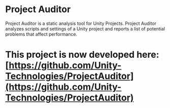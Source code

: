 # Project Auditor
Project Auditor is a static analysis tool for Unity Projects. Project Auditor analyzes scripts and settings of a Unity project and reports a list of potential problems that affect performance.

# This project is now developed here: [https://github.com/Unity-Technologies/ProjectAuditor](https://github.com/Unity-Technologies/ProjectAuditor)
